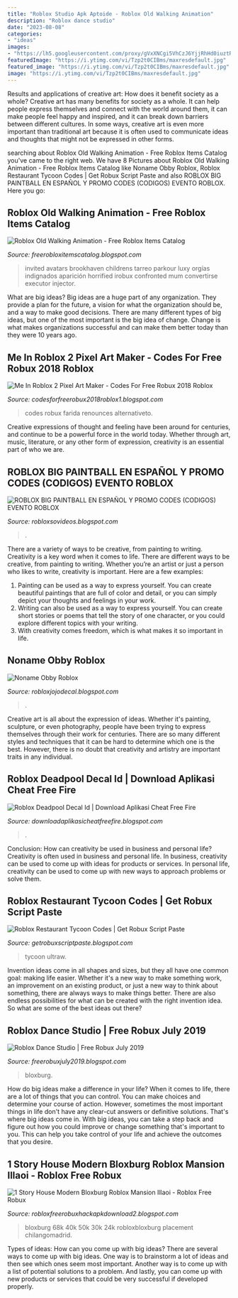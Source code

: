 ```yaml
---
title: "Roblox Studio Apk Aptoide - Roblox Old Walking Animation"
description: "Roblox dance studio"
date: "2023-08-08"
categories:
- "ideas"
images:
- "https://lh5.googleusercontent.com/proxy/gVxXNCgi5VhCzJ6YjjRhHd0iuztRIHRZVQSXagnLJ5HxHTvlHPF4gYsduBhS0_mDn4G66sfHDf1ob3kSNS8nLar_oQ=w1200-h630-p-k-no-nu"
featuredImage: "https://i.ytimg.com/vi/Tzp2t0CIBms/maxresdefault.jpg"
featured_image: "https://i.ytimg.com/vi/Tzp2t0CIBms/maxresdefault.jpg"
image: "https://i.ytimg.com/vi/Tzp2t0CIBms/maxresdefault.jpg"
---
```



Results and applications of creative art: How does it benefit society as a whole?
Creative art has many benefits for society as a whole. It can help people express themselves and connect with the world around them, it can make people feel happy and inspired, and it can break down barriers between different cultures. In some ways, creative art is even more important than traditional art because it is often used to communicate ideas and thoughts that might not be expressed in other forms.

	

		
searching about Roblox Old Walking Animation - Free Roblox Items Catalog you've came to the right web. We have 8 Pictures about Roblox Old Walking Animation - Free Roblox Items Catalog like Noname Obby Roblox, Roblox Restaurant Tycoon Codes | Get Robux Script Paste and also ROBLOX BIG PAINTBALL EN ESPAÑOL Y PROMO CODES (CODIGOS) EVENTO ROBLOX. Here you go:
		
    
## Roblox Old Walking Animation - Free Roblox Items Catalog

<img loading=lazy src="https://pbs.twimg.com/media/DfLKtGiW0AAamAr.jpg" onerror="this.onerror=null;this.src='https://tse3.mm.bing.net/th?id=OIP.JG8pB3djw2pd5XkHJfe3XgHaEA&amp;pid=15.1';" alt="Roblox Old Walking Animation - Free Roblox Items Catalog">

_Source: freerobloxitemscatalog.blogspot.com_

>invited avatars brookhaven childrens tarreo parkour luxy orgías indignados aparición horrified irobux confronted mum convertirse executor injector. 

	

What are big ideas?
Big ideas are a huge part of any organization. They provide a plan for the future, a vision for what the organization should be, and a way to make good decisions. There are many different types of big ideas, but one of the most important is the big idea of change. Change is what makes organizations successful and can make them better today than they were 10 years ago.

    
## Me In Roblox 2 Pixel Art Maker - Codes For Free Robux 2018 Roblox

<img loading=lazy src="https://is3-ssl.mzstatic.com/image/thumb/Purple123/v4/28/e9/6a/28e96afb-bf62-5398-7f9c-ed3750688c55/pr_source.png/392x696bb.png" onerror="this.onerror=null;this.src='https://tse3.mm.bing.net/th?id=OIP.ilCho7Hs3Zq8IARB2vgbWwAAAA&amp;pid=15.1';" alt="Me In Roblox 2 Pixel Art Maker - Codes For Free Robux 2018 Roblox">

_Source: codesforfreerobux2018roblox1.blogspot.com_

>codes robux farida renounces alternativeto. 

	

Creative expressions of thought and feeling have been around for centuries, and continue to be a powerful force in the world today. Whether through art, music, literature, or any other form of expression, creativity is an essential part of who we are.

    
## ROBLOX BIG PAINTBALL EN ESPAÑOL Y PROMO CODES (CODIGOS) EVENTO ROBLOX

<img loading=lazy src="https://lh5.googleusercontent.com/proxy/HWm1JubzhP78ocpUZ71-1L-sd-t53ecOW8_1S2QyYtKY70Gflc_e1_cj3nxWIOuafemHvk0qURot5--sT3zufP0Ml68=w1200-h630-n-k-no-nu" onerror="this.onerror=null;this.src='https://tse1.mm.bing.net/th?id=OIP.wLxU44HNjimEXh9fAriRkgHaFj&amp;pid=15.1';" alt="ROBLOX BIG PAINTBALL EN ESPAÑOL Y PROMO CODES (CODIGOS) EVENTO ROBLOX">

_Source: robloxsovideos.blogspot.com_

>. 

	

There are a variety of ways to be creative, from painting to writing.
Creativity is a key word when it comes to life. There are different ways to be creative, from painting to writing. Whether you’re an artist or just a person who likes to write, creativity is important. Here are a few examples: 
1. Painting can be used as a way to express yourself. You can create beautiful paintings that are full of color and detail, or you can simply depict your thoughts and feelings in your work. 
2. Writing can also be used as a way to express yourself. You can create short stories or poems that tell the story of one character, or you could explore different topics with your writing. 
3. With creativity comes freedom, which is what makes it so important in life.

    
## Noname Obby Roblox

<img loading=lazy src="https://lh5.googleusercontent.com/proxy/gVxXNCgi5VhCzJ6YjjRhHd0iuztRIHRZVQSXagnLJ5HxHTvlHPF4gYsduBhS0_mDn4G66sfHDf1ob3kSNS8nLar_oQ=w1200-h630-p-k-no-nu" onerror="this.onerror=null;this.src='https://tse2.mm.bing.net/th?id=OIP.rMUelEEy-M8LbFxbiog5QAHaEn&amp;pid=15.1';" alt="Noname Obby Roblox">

_Source: robloxjojodecal.blogspot.com_

>. 

	

Creative art is all about the expression of ideas. Whether it's painting, sculpture, or even photography, people have been trying to express themselves through their work for centuries. There are so many different styles and techniques that it can be hard to determine which one is the best. However, there is no doubt that creativity and artistry are important traits in any individual.

    
## Roblox Deadpool Decal Id | Download Aplikasi Cheat Free Fire

<img loading=lazy src="https://lh6.googleusercontent.com/proxy/MRVXkPO1yf-o7NX4IXk9V3mh4VYjc3YDsPAPfOLhLVZhaIufqZ5KPMkWNO7KZ1wT7UsB1hAGI5DxBZcV_OnATN-AEMe6g5FRKYjAQHz6jvH2QHOmqllQsLP_tt_RMkv5qqvbCQF5E9nlklkittaoChP0WIBgJGlqbkAqlKT0KWokH34dRPNN9Ckrwa8zJ5gG4g=w1200-h630-p-k-no-nu" onerror="this.onerror=null;this.src='https://tse1.mm.bing.net/th?id=OIP.qlDFBAgWF2BUBEnW1PfSdgHaGS&amp;pid=15.1';" alt="Roblox Deadpool Decal Id | Download Aplikasi Cheat Free Fire">

_Source: downloadaplikasicheatfreefire.blogspot.com_

>. 

	

Conclusion: How can creativity be used in business and personal life?
Creativity is often used in business and personal life. In business, creativity can be used to come up with ideas for products or services. In personal life, creativity can be used to come up with new ways to approach problems or solve them.

    
## Roblox Restaurant Tycoon Codes | Get Robux Script Paste

<img loading=lazy src="https://lh6.googleusercontent.com/proxy/gJ-CYbotqyceCiNx8iUoE381jLsLLRcPcqwgQ8ZmAGMollJ698O6kguTM8OEeQCiySWSHQOdgyzxwud1sGejlOJTew=w1200-h630-p-k-no-nu" onerror="this.onerror=null;this.src='https://tse2.mm.bing.net/th?id=OIP.-HXifYEMAPaUXWldbaewhwHaD4&amp;pid=15.1';" alt="Roblox Restaurant Tycoon Codes | Get Robux Script Paste">

_Source: getrobuxscriptpaste.blogspot.com_

>tycoon ultraw. 

	

Invention ideas come in all shapes and sizes, but they all have one common goal: making life easier. Whether it's a new way to make something work, an improvement on an existing product, or just a new way to think about something, there are always ways to make things better. There are also endless possibilities for what can be created with the right invention idea. So what are some of the best ideas out there?

    
## Roblox Dance Studio | Free Robux July 2019

<img loading=lazy src="https://i.ytimg.com/vi/Tzp2t0CIBms/maxresdefault.jpg" onerror="this.onerror=null;this.src='https://tse1.mm.bing.net/th?id=OIP.e83HB5LIVy5MT7w8y4SqNwHaEK&amp;pid=15.1';" alt="Roblox Dance Studio | Free Robux July 2019">

_Source: freerobuxjuly2019.blogspot.com_

>bloxburg. 

	

How do big ideas make a difference in your life?
When it comes to life, there are a lot of things that you can control. You can make choices and determine your course of action. However, sometimes the most important things in life don't have any clear-cut answers or definitive solutions. That's where big ideas come in. With big ideas, you can take a step back and figure out how you could improve or change something that's important to you. This can help you take control of your life and achieve the outcomes that you desire.

    
## 1 Story House Modern Bloxburg Roblox Mansion Illaoi - Roblox Free Robux

<img loading=lazy src="https://i.ytimg.com/vi/NZoxSJ1SwG0/maxresdefault.jpg" onerror="this.onerror=null;this.src='https://tse1.mm.bing.net/th?id=OIP.r-JstmWEF5eKjJ5JE8KazwHaEK&amp;pid=15.1';" alt="1 Story House Modern Bloxburg Roblox Mansion Illaoi - Roblox Free Robux">

_Source: robloxfreerobuxhackapkdownload2.blogspot.com_

>bloxburg 68k 40k 50k 30k 24k robloxbloxburg placement chilangomadrid. 

	

Types of ideas: How can you come up with big ideas?
There are several ways to come up with big ideas. One way is to brainstorm a lot of ideas and then see which ones seem most important. Another way is to come up with a list of potential solutions to a problem. And lastly, you can come up with new products or services that could be very successful if developed properly.

